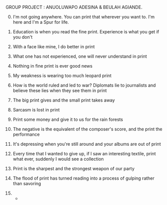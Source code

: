 GROUP PROJECT : ANUOLUWAPO ADESINA & BEULAH AGIANDE.

0. I'm not going anywhere. You can print that wherever you want to. I'm here
 and I'm a Spur for life.

1. Education is when you read the fine print.
Experience is what you get if you don't

2. With a face like mine, I do better in print

3. What one has not experienced, one will never understand in print

4. Nothing in fine print is ever good news

5. My weakness is wearing too much leopard print

6. How is the world ruled and led to war? Diplomats lie to journalists
and believe these lies when they see them in print

7. The big print gives and the small print takes away

8. Sarcasm is lost in print

9. Print some money and give it to us for the rain forests

10. The negative is the equivalent of the composer's score,
and the print the performance

11. It's depressing when you're still around and your albums are out of print

12. Every time that I wanted to give up, if I saw an interesting textile,
print what ever, suddenly I would see a collection

13. Print is the sharpest and the strongest weapon of our party

14. The flood of print has turned reading into a process
of gulping rather than savoring

15. *


